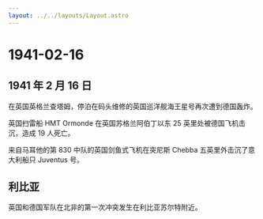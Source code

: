 ```yaml
---
layout: ../../layouts/Layout.astro
---
```


# 1941-02-16

## 1941 年 2 月 16 日

在英国英格兰查塔姆，停泊在码头维修的英国巡洋舰海王星号再次遭到德国轰炸。

英国扫雷船 HMT Ormonde 在英国苏格兰阿伯丁以东 25
英里处被德国飞机击沉，造成 19 人死亡。

来自马耳他的第 830 中队的英国剑鱼式飞机在突尼斯 Chebba
五英里外击沉了意大利船只 Juventus 号。

## 利比亚

英国和德国军队在北非的第一次冲突发生在利比亚苏尔特附近。